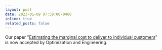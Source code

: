 ```yaml
---
layout: post
date: 2023-01-09 07:59:00-0400
inline: true
related_posts: false
---
```



Our paper "[Estimating the marginal cost to deliver to individual customers](https://doi.org/10.1007/s11081-022-09779-4)" is now accepted by Optimization and Engineering.